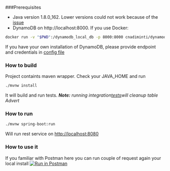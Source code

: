 ###Prerequisites
* Java version 1.8.0_162. Lower versions could not work because of the [issue](http://bugs.java.com/bugdatabase/view_bug.do?bug_id=8170041)
* DynamoDB on http://localhost:8000. If you use Docker: 
```sh
docker run -v "$PWD":/dynamodb_local_db -p 8000:8000 cnadiminti/dynamodb-local:latest
```
If you have your own installation of DynamoDB, please provide endpoint and credentials in [config file](src/main/resources/application.properties)  
### How to build
Project containts maven wrapper. Check your JAVA_HOME and run
```sh
./mvnw install
```
It will build and run tests.
_**Note:** running integration[tests](src/test/java/com/autoscout24/storage/AdvertRepositoryIntegrationTest.java)will cleanup table Advert_

### How to run
```sh
./mvnw spring-boot:run
```
 Will run rest service on [http://localhost:8080](http://localhost:8080)

### How to use it
If you familiar with Postman here you can run couple of request again your local install
[![Run in Postman](https://run.pstmn.io/button.svg)](https://app.getpostman.com/run-collection/c66450cb0f316613ae2f)